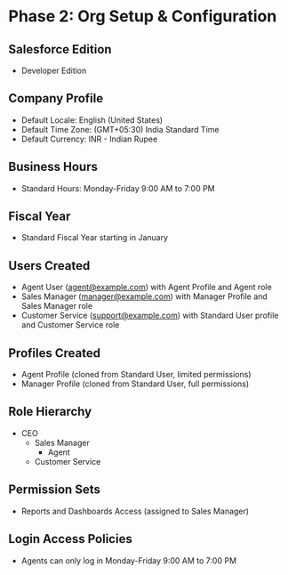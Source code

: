 # Phase 2: Org Setup & Configuration

## Salesforce Edition
- Developer Edition

## Company Profile
- Default Locale: English (United States)
- Default Time Zone: (GMT+05:30) India Standard Time
- Default Currency: INR - Indian Rupee

## Business Hours
- Standard Hours: Monday-Friday 9:00 AM to 7:00 PM

## Fiscal Year
- Standard Fiscal Year starting in January

## Users Created
- Agent User (agent@example.com) with Agent Profile and Agent role
- Sales Manager (manager@example.com) with Manager Profile and Sales Manager role
- Customer Service (support@example.com) with Standard User profile and Customer Service role

## Profiles Created
- Agent Profile (cloned from Standard User, limited permissions)
- Manager Profile (cloned from Standard User, full permissions)

## Role Hierarchy
- CEO
  - Sales Manager
    - Agent
  - Customer Service

## Permission Sets
- Reports and Dashboards Access (assigned to Sales Manager)

## Login Access Policies
- Agents can only log in Monday-Friday 9:00 AM to 7:00 PM
